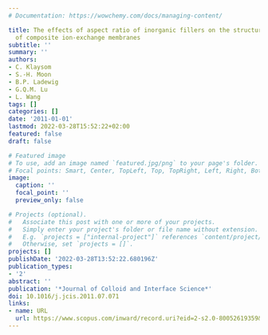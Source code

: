 ```yaml
---
# Documentation: https://wowchemy.com/docs/managing-content/

title: The effects of aspect ratio of inorganic fillers on the structure and property
  of composite ion-exchange membranes
subtitle: ''
summary: ''
authors:
- C. Klaysom
- S.-H. Moon
- B.P. Ladewig
- G.Q.M. Lu
- L. Wang
tags: []
categories: []
date: '2011-01-01'
lastmod: 2022-03-28T15:52:22+02:00
featured: false
draft: false

# Featured image
# To use, add an image named `featured.jpg/png` to your page's folder.
# Focal points: Smart, Center, TopLeft, Top, TopRight, Left, Right, BottomLeft, Bottom, BottomRight.
image:
  caption: ''
  focal_point: ''
  preview_only: false

# Projects (optional).
#   Associate this post with one or more of your projects.
#   Simply enter your project's folder or file name without extension.
#   E.g. `projects = ["internal-project"]` references `content/project/deep-learning/index.md`.
#   Otherwise, set `projects = []`.
projects: []
publishDate: '2022-03-28T13:52:22.680196Z'
publication_types:
- '2'
abstract: ''
publication: '*Journal of Colloid and Interface Science*'
doi: 10.1016/j.jcis.2011.07.071
links:
- name: URL
  url: https://www.scopus.com/inward/record.uri?eid=2-s2.0-80052619359&doi=10.1016%2fj.jcis.2011.07.071&partnerID=40&md5=58a0938a58b9a13640621971bf60b9af
---
```

